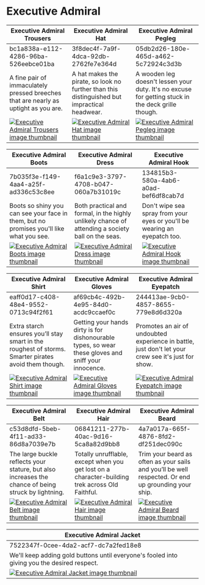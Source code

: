 # Executive Admiral

| Executive Admiral Trousers | Executive Admiral Hat | Executive Admiral Pegleg |
| -------------------------- | --------------------- | ------------------------ |
| bc1a838a-e112-4286-96ba-526eebce01ba | 3f8dec4f-7a9f-4dca-92db-2762fe7e364d | 05db2d26-180e-465d-a462-5c72924c3d3b |
| A fine pair of immaculately pressed breeches that are nearly as uptight as you are. | A hat makes the pirate, so look no further than this distinguished but impractical headwear. | A wooden leg doesn't lessen your duty. It's no excuse for getting stuck in the deck grille though. |
| [![Executive Admiral Trousers image thumbnail](https://seaofthieves.wiki.gg/images/4/42/Executive_Admiral_Trousers.png)](https://seaofthieves.wiki.gg/wiki/Executive_Admiral_Trousers) | [![Executive Admiral Hat image thumbnail](https://seaofthieves.wiki.gg/images/4/4c/Executive_Admiral_Hat.png)](https://seaofthieves.wiki.gg/wiki/Executive_Admiral_Hat) | [![Executive Admiral Pegleg image thumbnail](https://seaofthieves.wiki.gg/images/b/b4/Executive_Admiral_Pegleg.png)](https://seaofthieves.wiki.gg/wiki/Executive_Admiral_Pegleg) |

| Executive Admiral Boots | Executive Admiral Dress | Executive Admiral Hook |
| ----------------------- | ----------------------- | ---------------------- |
| 7b035f3e-f149-4aa4-a25f-ad336c53c8ee | f6a1c9e3-3797-4708-b047-060a7b31019c | 134815b3-580a-4ab6-a0ad-bef6df8cab7d |
| Boots so shiny you can see your face in them, but no promises you'll like what you see. | Both practical and formal, in the highly unlikely chance of attending a society ball on the seas. | Don't wipe sea spray from your eyes or you'll be wearing an eyepatch too. |
| [![Executive Admiral Boots image thumbnail](https://seaofthieves.wiki.gg/images/a/aa/Executive_Admiral_Boots.png)](https://seaofthieves.wiki.gg/wiki/Executive_Admiral_Boots) | [![Executive Admiral Dress image thumbnail](https://seaofthieves.wiki.gg/images/e/e7/Executive_Admiral_Dress.png)](https://seaofthieves.wiki.gg/wiki/Executive_Admiral_Dress) | [![Executive Admiral Hook image thumbnail](https://seaofthieves.wiki.gg/images/9/90/Executive_Admiral_Hook.png)](https://seaofthieves.wiki.gg/wiki/Executive_Admiral_Hook) |

| Executive Admiral Shirt | Executive Admiral Gloves | Executive Admiral Eyepatch |
| ----------------------- | ------------------------ | -------------------------- |
| eaff0d17-c408-48e4-9552-0713c94f2f61 | af69cb4c-492b-4e95-84d0-acdc9ccaef0c | 244413ae-9cb0-4857-8655-779e8d6d320a |
| Extra starch ensures you’ll stay smart in the roughest of storms. Smarter pirates avoid them though. | Getting your hands dirty is for dishonourable types, so wear these gloves and sniff your innocence. | Promotes an air of undoubted experience in battle, just don't let your crew see it's just for show. |
| [![Executive Admiral Shirt image thumbnail](https://seaofthieves.wiki.gg/images/4/48/Executive_Admiral_Shirt.png)](https://seaofthieves.wiki.gg/wiki/Executive_Admiral_Shirt) | [![Executive Admiral Gloves image thumbnail](https://seaofthieves.wiki.gg/images/3/3f/Executive_Admiral_Gloves.png)](https://seaofthieves.wiki.gg/wiki/Executive_Admiral_Gloves) | [![Executive Admiral Eyepatch image thumbnail](https://seaofthieves.wiki.gg/images/d/d8/Executive_Admiral_Eyepatch.png)](https://seaofthieves.wiki.gg/wiki/Executive_Admiral_Eyepatch) |

| Executive Admiral Belt | Executive Admiral Hair | Executive Admiral Beard |
| ---------------------- | ---------------------- | ----------------------- |
| c53d8dfd-5beb-4f11-ad33-86d8a7039e7b | 06841211-277b-40ac-9d16-5ca8a82d9bb8 | 4a7a017a-665f-4876-8fd2-df251dec090c |
| The large buckle reflects your stature, but also increases the chance of being struck by lightning. | Totally unrufflable, except when you get lost on a character-building trek across Old Faithful. | Trim your beard as often as your sails and you’ll be well respected. Or end up grounding your ship. |
| [![Executive Admiral Belt image thumbnail](https://seaofthieves.wiki.gg/images/c/c6/Executive_Admiral_Belt.png)](https://seaofthieves.wiki.gg/wiki/Executive_Admiral_Belt) | [![Executive Admiral Hair image thumbnail](https://seaofthieves.wiki.gg/images/5/54/Executive_Admiral_Hair.png)](https://seaofthieves.wiki.gg/wiki/Executive_Admiral_Hair) | [![Executive Admiral Beard image thumbnail](https://seaofthieves.wiki.gg/images/5/50/Executive_Admiral_Beard.png)](https://seaofthieves.wiki.gg/wiki/Executive_Admiral_Beard) |

| Executive Admiral Jacket |
| ------------------------ |
| 7522347f-0cee-4da2-acf7-dc7a2fed18e8 |
| We'll keep adding gold buttons until everyone's fooled into giving you the desired respect. |
| [![Executive Admiral Jacket image thumbnail](https://seaofthieves.wiki.gg/images/7/72/Executive_Admiral_Jacket.png)](https://seaofthieves.wiki.gg/wiki/Executive_Admiral_Jacket) |
